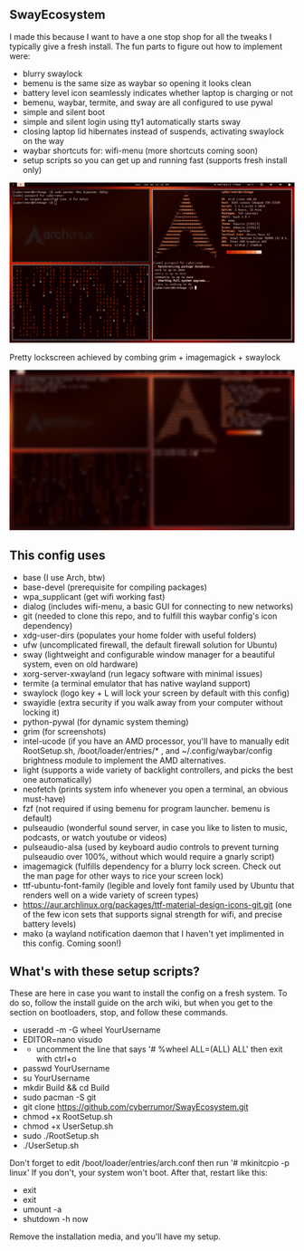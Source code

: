 SwayEcosystem
--------------------------------------------------
I made this because I want to have a one stop shop
for all the tweaks I typically give a fresh install. 
The fun parts to figure out how to implement were:
- blurry swaylock
- bemenu is the same size as waybar so opening it looks clean
- battery level icon seamlessly indicates whether laptop is charging or not
- bemenu, waybar, termite, and sway are all configured to use pywal
- simple and silent boot
- simple and silent login using tty1 automatically starts sway
- closing laptop lid hibernates instead of suspends, activating swaylock on the way
- waybar shortcuts for: wifi-menu (more shortcuts coming soon)
- setup scripts so you can get up and running fast (supports fresh install only)

<img src="/home/cyberrumor/screenshot.png">

Pretty lockscreen achieved by combing grim + imagemagick + swaylock

<img src="/home/cyberrumor/blurshot.png">

This config uses
--------------------------------------------------
- base (I use Arch, btw)
- base-devel (prerequisite for compiling packages)
- wpa_supplicant (get wifi working fast)
- dialog (includes wifi-menu, a basic GUI for connecting to new networks)
- git (needed to clone this repo, and to fulfill this waybar config's icon dependency)
- xdg-user-dirs (populates your home folder with useful folders)
- ufw (uncomplicated firewall, the default firewall solution for Ubuntu)
- sway (lightweight and configurable window manager for a beautiful system, even on old hardware)
- xorg-server-xwayland (run legacy software with minimal issues)
- termite (a terminal emulator that has native wayland support)
- swaylock (logo key + L will lock your screen by default with this config)
- swayidle (extra security if you walk away from your computer without locking it)
- python-pywal (for dynamic system theming)
- grim (for screenshots)
- intel-ucode (if you have an AMD processor, you'll have to manually edit RootSetup.sh, /boot/loader/entries/* , and ~/.config/waybar/config brightness module to implement the AMD alternatives.
- light (supports a wide variety of backlight controllers, and picks the best one automatically)
- neofetch (prints system info whenever you open a terminal, an obvious must-have)
- fzf (not required if using bemenu for program launcher. bemenu is default)
- pulseaudio (wonderful sound server, in case you like to listen to music, podcasts, or watch youtube or videos)
- pulseaudio-alsa (used by keyboard audio controls to prevent turning pulseaudio over 100%, without which would require a gnarly script)
- imagemagick (fulfills dependency for a blurry lock screen. Check out the man page for other ways to rice your screen lock)
- ttf-ubuntu-font-family (legible and lovely font family used by Ubuntu that renders well on a wide variety of screen types)
- https://aur.archlinux.org/packages/ttf-material-design-icons-git.git (one of the few icon sets that supports signal strength for wifi, and precise battery levels)
- mako (a wayland notification daemon that I haven't yet implimented in this config. Coming soon!)

What's with these setup scripts?
--------------------------------------------------
These are here in case you want to install the config on a fresh system.
To do so, follow the install guide on the arch wiki, but when you get
to the section on bootloaders, stop, and follow these commands. 

- useradd -m -G wheel YourUsername
- EDITOR=nano visudo
- - uncomment the line that says '# %wheel ALL=(ALL) ALL' then exit with ctrl+o
- passwd YourUsername
- su YourUsername
- mkdir Build && cd Build
- sudo pacman -S git
- git clone https://github.com/cyberrumor/SwayEcosystem.git
- chmod +x RootSetup.sh
- chmod +x UserSetup.sh
- sudo ./RootSetup.sh
- ./UserSetup.sh

Don't forget to edit /boot/loader/entries/arch.conf then run '# mkinitcpio -p linux'
If you don't, your system won't boot. After that, restart like this:

- exit
- exit
- umount -a
- shutdown -h now

Remove the installation media, and you'll have my setup. 
